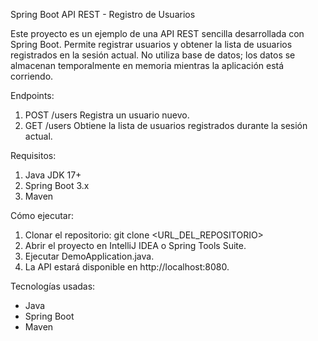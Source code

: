 Spring Boot API REST - Registro de Usuarios

Este proyecto es un ejemplo de una API REST sencilla desarrollada con Spring Boot. Permite registrar usuarios y obtener la lista de usuarios registrados en la sesión actual. 
No utiliza base de datos; los datos se almacenan temporalmente en memoria mientras la aplicación está corriendo.

Endpoints:
1) POST /users
Registra un usuario nuevo.
2) GET /users
Obtiene la lista de usuarios registrados durante la sesión actual.

Requisitos:
1) Java JDK 17+
2) Spring Boot 3.x
3) Maven

Cómo ejecutar:
1) Clonar el repositorio:
        git clone <URL_DEL_REPOSITORIO>
2) Abrir el proyecto en IntelliJ IDEA o Spring Tools Suite.
3) Ejecutar DemoApplication.java.
4) La API estará disponible en http://localhost:8080.

Tecnologías usadas:
- Java
- Spring Boot
- Maven
